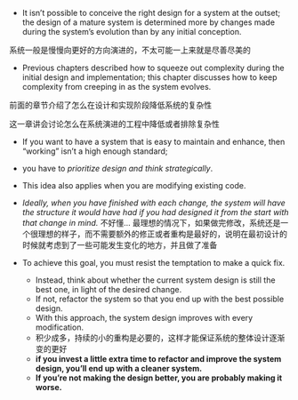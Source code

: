 + It isn’t possible to conceive the right design for a system at the outset; the design of a mature system is determined more by changes made during the system’s evolution than by any initial conception.

系统一般是慢慢向更好的方向演进的，不太可能一上来就是尽善尽美的

+ Previous chapters described how to squeeze out complexity during the initial design and implementation; this chapter discusses how to keep complexity from creeping in as the system evolves.

前面的章节介绍了怎么在设计和实现阶段降低系统的复杂性

这一章讲会讨论怎么在系统演进的工程中降低或者排除复杂性

+ If you want to have a system that is easy to maintain and enhance, then “working” isn’t a high enough standard;
+ you have to *prioritize design and think strategically*.
+ This idea also applies when you are modifying existing code.

+ *Ideally, when you have finished with each change, the system will have the structure it would have had if you had designed it from the start with that change in mind.* 不好懂... 最理想的情况下，如果做完修改，系统还是一个很理想的样子，而不需要额外的修正或者重构是最好的，说明在最初设计的时候就考虑到了一些可能发生变化的地方，并且做了准备
+ To achieve this goal, you must resist the temptation to make a quick fix.
    + Instead, think about whether the current system design is still the best one, in light of the desired change.
    + If not, refactor the system so that you end up with the best possible design.
    + With this approach, the system design improves with every modification.
    + 积少成多，持续的小的重构是必要的，这样才能保证系统的整体设计逐渐变的更好
    + **if you invest a little extra time to refactor and improve the system design, you’ll end up with a cleaner system.**
    + **If you’re not making the design better, you are probably making it worse.**


